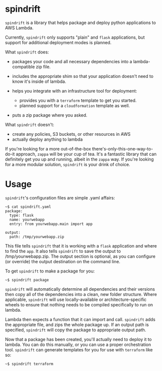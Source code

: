 spindrift
=========

`spindrift` is a library that helps package and deploy python applications to
AWS Lambda.

Currently, `spindrift` only supports "plain" and `flask` applications, but
support for additional deployment modes is planned.

What `spindrift` does:
- packages your code and all necessary dependencies into a
  lambda-compatible zip file.

- includes the appropriate shim so that your application doesn't need to
  know it's inside of lambda.
- helps you integrate with an infrastructure tool for deployment:
    - provides you with a `terraform` template to get you started.
    - planned support for a `cloudformation` template as well.
- puts a zip package where you asked.
        
What `spindrift` doesn't:
- create any policies, S3 buckets, or other resources in AWS
- actually deploy anything to lambda

If you're looking for a more out-of-the-box there's-only-this-one-way-to-do-it
approach, `zappa` will be your cup of tea. It's a fantastic library that can
definitely get you up and running, albeit in the `zappa` way. If you're looking
for a more modular solution, `spindrift` is your drink of choice.

Usage
=====

`spindrift`'s configuration files are simple .yaml affairs:
```!bash
~$ cat spindrift.yaml
package:
  type: flask
  name: yourwebapp
  entry: from yourwebapp.main import app

output:
  path: /tmp/yourwebapp.zip
```

This file tells `spindrift` that it is working with a `flask` application and
where to find the `app`. It also tells `spindrift` to save the output to
/tmp/yourwebapp.zip.  The output section is optional, as you can configure (or
override) the output destination on the command line.

To get `spindrift` to make a package for you:
```!bash
~$ spindrift package
```

`spindrift` will automatically determine all dependencies and their versions
then copy all of the dependencies into a clean, new folder structure. Where
applicable, `spindrift` will use locally-available or architecture-specific
wheels to ensure that nothing needs to be compiled specifically to run on
lambda.

Lambda then expects a function that it can import and call. `spindrift` adds
the appropriate file, and zips the whole package up. If an output path is
specified, `spindrift` will copy the package to appropriate output path.

Now that a package has been created, you'll actually need to deploy it to
lambda. You can do this manually, or you can use a proper orchestration tool.
`spindrift` can generate templates for you for use with `terraform` like so:
```!bash
~$ spindrift terraform
```

